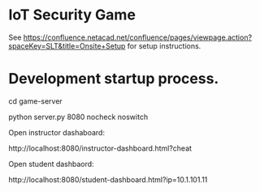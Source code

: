 # IoT Security Game

See https://confluence.netacad.net/confluence/pages/viewpage.action?spaceKey=SLT&title=Onsite+Setup for setup instructions.

# Development startup process.

cd game-server

python server.py 8080 nocheck noswitch          

Open instructor dashaboard:

http://localhost:8080/instructor-dashboard.html?cheat

Open student dashbaord:

http://localhost:8080/student-dashboard.html?ip=10.1.101.11  

